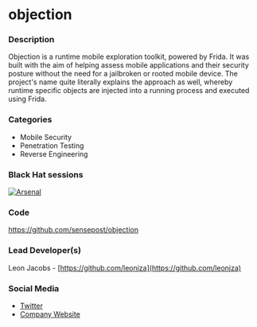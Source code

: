 # objection

### Description
Objection is a runtime mobile exploration toolkit, powered by Frida. It was built with the aim of helping assess mobile applications and their security posture without the need for a jailbroken or rooted mobile device. The project's name quite literally explains the approach as well, whereby runtime specific objects are injected into a running process and executed using Frida.

### Categories
* Mobile Security
* Penetration Testing
* Reverse Engineering

### Black Hat sessions
[![Arsenal](https://rawgit.com/toolswatch/badges/master/arsenal/2017.svg)](http://www.toolswatch.org/2017/09/black-hat-arsenal-europe-2017-lineup/)

### Code 
https://github.com/sensepost/objection

### Lead Developer(s)
Leon Jacobs - [https://github.com/leonjza](https://github.com/leonjza)

### Social Media 
* [Twitter](https://twitter.com/leonjza)
* [Company Website](https://sensepost.com/) 